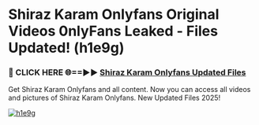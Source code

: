 # Shiraz Karam Onlyfans Original Videos 0nlyFans Leaked - Files Updated! (h1e9g)

<h3>🔴 CLICK HERE 🌐==►► <a href="https://tinyurl.com/2m67pmp6" rel="nofollow">Shiraz Karam Onlyfans Updated Files</a></h3>

Get Shiraz Karam Onlyfans and all content. Now you can access all videos and pictures of Shiraz Karam Onlyfans. New Updated Files 2025!

[![h1e9g](https://i.imgur.com/H4QAA4z.gif)](https://tinyurl.com/2m67pmp6)